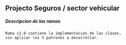 Projecto Seguros / sector vehicular
----

##### Descripcion de las ramas

    Rama v1.0 contiene la implementacion de las clases,
    sin aplicar los 3 patrones a desarrollar.
    
    

    